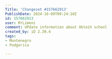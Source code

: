 ```yaml
---
Title: 'Changeset #157662913'
PublishDate: 2024-10-09T09:24:10Z
id: 157662913
user: MrLimeni
comment: UPdate information about Oktoih school
created_by: iD 2.30.4
tags:
- Montenegro
- Podgorica

---
```

